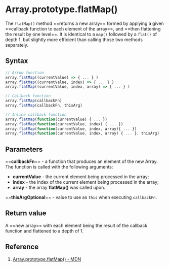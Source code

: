 # Array.prototype.flatMap()

The `flatMap()` method ==returns a new array== formed by applying a given ==callback function to each element of the array==, and ==then flattening the result by one level==. It is identical to a `map()` followed by a `flat()` of depth 1, but slightly more efficient than calling those two methods separately.

## Syntax

```js
// Arrow function
array.flatMap((currentValue) => { ... } )
array.flatMap((currentValue, index) => { ... } )
array.flatMap((currentValue, index, array) => { ... } )

// Callback function
array.flatMap(callbackFn)
array.flatMap(callbackFn, thisArg)

// Inline callback function
array.flatMap(function(currentValue) { ... })
array.flatMap(function(currentValue, index) { ... })
array.flatMap(function(currentValue, index, array){ ... })
array.flatMap(function(currentValue, index, array) { ... }, thisArg)
```

## Parameters

==**callbackFn**== - a function that produces an element of the new Array. The function is called with the following arguments:

- **currentValue** - the current element being processed in the array;
- **index** - the index of the current element being processed in the array;
- **array** - the array **flatMap()** was called upon.

==**thisArgOptional**== - value to use as `this` when executing `callbackFn`.

## Return value

A ==new array== with each element being the result of the callback function and flattened to a depth of 1.

## Reference

1. [Array.prototype.flatMap() - MDN](https://developer.mozilla.org/en-US/docs/Web/JavaScript/Reference/Global_Objects/Array/flatMap)
